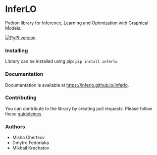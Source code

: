 # InferLO

Python library for Inference, Learning and Optimization with Graphical Models.

[![PyPI version](https://badge.fury.io/py/inferlo.svg)](https://badge.fury.io/py/inferlo)


### Installing

Library can be installed using pip: `pip install inferlo`

### Documentation

Documentation is available at https://inferlo.github.io/inferlo.

### Contributing

You can contribute to the library by creating pull requests. 
Please follow these [guideleines](https://inferlo.readthedocs.io/en/latest/contributing.html).

### Authors

* Misha Chertkov
* Dmytro Fedoriaka
* Mikhail Krechetov
